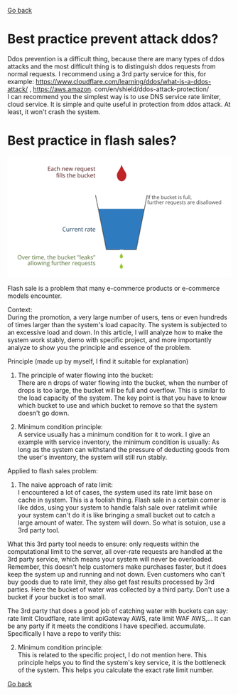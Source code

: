
[Go back ](../README.md)
# Best practice prevent attack ddos? <a name="best_practice_prevent_attack_ddos"></a>

Ddos prevention is a difficult thing, because there are many types of ddos attacks and the most difficult thing is to
distinguish ddos requests from normal requests. I recommend using a 3rd party service for this, for
example: https://www.cloudflare.com/learning/ddos/what-is-a-ddos-attack/ , https://aws.amazon.
com/en/shield/ddos-attack-protection/ </br>
I can recommend you the simplest way is to use DNS service rate limiter, cloud service. It is simple and quite useful in
protection from ddos attack. At least, it won't crash the system.

# Best practice in flash sales? <a name="best_practice_in_flash_sales"></a>

![](../images/rate_limit_flash_sales.png)

Flash sale is a problem that many e-commerce products or e-commerce models encounter. </br>

Context: </br>
During the promotion, a very large number of users, tens or even hundreds of times larger than the system's load
capacity. The system is subjected to an excessive load and down. In this article, I will analyze how to make the system
work stably, demo with specific project, and more importantly analyze to show you the principle and essence of the
problem. </br>

Principle (made up by myself, I find it suitable for explanation) </br>

1) The principle of water flowing into the bucket: </br>
   There are n drops of water flowing into the bucket, when the number of drops is too large, the bucket will be full
   and overflow. This is similar to the load capacity of the system. The key point is that you have to know which bucket
   to use and which bucket to remove so that the system doesn't go down. </br>

2) Minimum condition principle: </br>
   A service usually has a minimum condition for it to work. I give an example with service inventory, the minimum
   condition is usually: As long as the system can withstand the pressure of deducting goods from the user's inventory,
   the system will still run stably. </br>

Applied to flash sales problem: </br>

1) The naive approach of rate limit: </br>
   I encountered a lot of cases, the system used its rate limit base on cache in system. This is a foolish thing. Flash
   sale in a certain corner is like ddos, using your system to handle falsh sale over ratelimit while your system can't
   do it is like bringing a small bucket out to catch a large amount of water. The system will down. So what is sotuion,
   use a 3rd party tool. </br>

What this 3rd party tool needs to ensure: only requests within the computational limit to the server, all over-rate
requests are handled at the 3rd party service, which means your system will never be overloaded. Remember, this doesn't
help customers make purchases faster, but it does keep the system up and running and not down. Even customers who can't
buy goods due to rate limit, they also get fast results processed by 3rd parties. Here the bucket of water was collected
by a third party. Don't use a bucket if your bucket is too small. </br>

The 3rd party that does a good job of catching water with buckets can say: rate limit Cloudflare, rate limit apiGateway
AWS, rate limit WAF AWS,... It can be any party if it meets the conditions I have specified. accumulate. Specifically I
have a repo to verify this: </br>

2) Minimum condition principle: </br>
   This is related to the specific project, I do not mention here. This principle helps you to find the system's key
   service, it is the bottleneck of the system. This helps you calculate the exact rate limit number. </br>

[Go back ](../README.md)